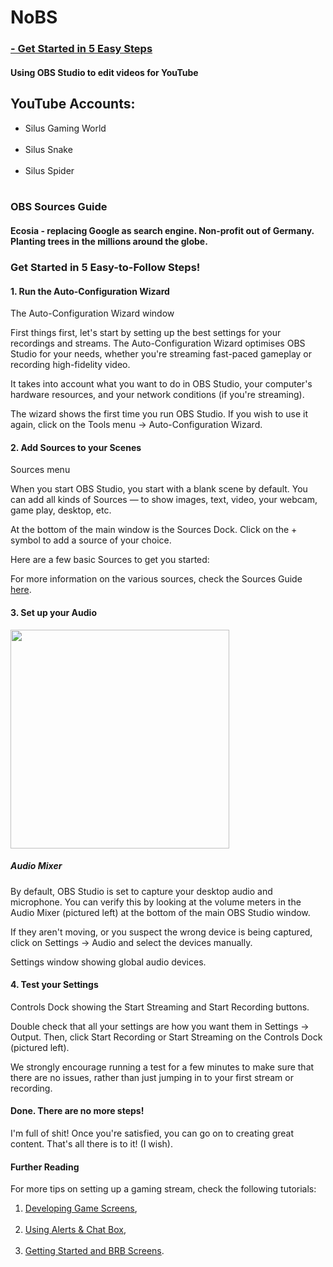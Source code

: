 <h1>NoBS</h1>

<h3><a href="https://obsproject.com/help"> - Get Started in 5 Easy Steps</a></h3>

<h4>Using OBS Studio to edit videos for YouTube</h4>

<h2>YouTube Accounts:</h2>

<ul>
  <li>Silus Gaming World</li>&nbsp;&#13;
  <li>Silus Snake</li>&nbsp;&#13;&#13;
  <li>Silus Spider</li>&nbsp;&#13;&#13;
  <li)Silus Squad Members</li>&nbsp;&#13;&#13;
</ul>

<h3>OBS Sources Guide</h3>

<h4>Ecosia - replacing Google as search engine.  Non-profit out of Germany.  Planting trees in the millions around the globe.</h4>

<h3>Get Started in 5 Easy-to-Follow Steps!</h3>

<h4>1. Run the Auto-Configuration Wizard</h4>

<p>The Auto-Configuration Wizard window</p>

<p>First things first, let's start by setting up the best settings for your recordings and streams. The Auto-Configuration Wizard optimises OBS Studio for your needs, whether you're streaming fast-paced gameplay or recording high-fidelity video.</p>

<p>It takes into account what you want to do in OBS Studio, your computer's hardware resources, and your network conditions (if you're streaming).</p>

<p>The wizard shows the first time you run OBS Studio. If you wish to use it again, click on the Tools menu → Auto-Configuration Wizard.</p>

<h4>2. Add Sources to your Scenes</h4>
<p>Sources menu</p>

<p>When you start OBS Studio, you start with a blank scene by default. You can add all kinds of Sources — to show images, text, video, your webcam, game play, desktop, etc.</p>

<p>At the bottom of the main window is the Sources Dock. Click on the + symbol to add a source of your choice.</p>
<p>Here are a few basic Sources to get you started:</p>

<p>For more information on the various sources, check the Sources Guide <a href="https://obsproject.com/kb/sources-guide" target="_blank" rel="noopener noreferrer">here</a>.</p>

<h4>3. Set up your Audio</h4>

<img src="https://user-images.githubusercontent.com/41387907/226399057-cc6973a9-cb4c-4200-a93e-b519eb1f3e45.png" width="350" />

<h5>Audio Mixer</h5>
<p>By default, OBS Studio is set to capture your desktop audio and microphone. You can verify this by looking at the volume meters in the Audio Mixer (pictured left) at the bottom of the main OBS Studio window.</p>

<p>If they aren't moving, or you suspect the wrong device is being captured, click on Settings → Audio and select the devices manually.</p>

<p>Settings window showing global audio devices.</p>

<h4>4. Test your Settings</h4>

<p>Controls Dock showing the Start Streaming and Start Recording buttons.</p>

<p>Double check that all your settings are how you want them in Settings → Output. Then, click Start Recording or Start Streaming on the Controls Dock (pictured left).</p>

<p>We strongly encourage running a test for a few minutes to make sure that there are no issues, rather than just jumping in to your first stream or recording.</p>

<h4>Done. There are no more steps!</h4>

<p>I'm full of shit!  Once you're satisfied, you can go on to creating great content. That's all there is to it!  (I wish).</p>

<h4>Further Reading</h4>

<p>For more tips on setting up a gaming stream, check the following tutorials:</p>
<ol>
  <li><a href="https://obsproject.com/kb/stream-tutorial-1-game" target="_blank" rel="nooperner norerrer">Developing Game Screens</a>,</li>&nbsp;&#13;
  <li><a href="https://obsproject.com/kb/stream-tutorial-2-alerts" target="_blank" rel="noopener noreferrer">Using Alerts & Chat Box</a>,</li>&nbsp;&#13;
  <li><a href="https://twitchoverlay.com/downloads/category/free-downloads/free-stream-screens/" target="_blank" rel="noopener noreferrer">Getting Started and BRB Screens</a>.</li>&nbsp;&#13;
</ul>
